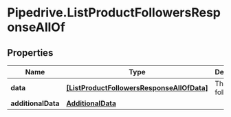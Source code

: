 # Pipedrive.ListProductFollowersResponseAllOf

## Properties

Name | Type | Description | Notes
------------ | ------------- | ------------- | -------------
**data** | [**[ListProductFollowersResponseAllOfData]**](ListProductFollowersResponseAllOfData.md) | The list of followers | [optional] 
**additionalData** | [**AdditionalData**](AdditionalData.md) |  | [optional] 


